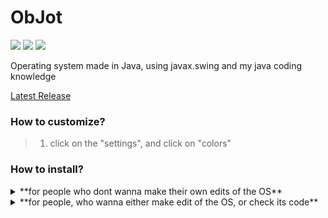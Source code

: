 # ObJot
<img src="https://img.shields.io/github/downloads/ferderplays/ObJot/total?color=green"> <img src="https://img.shields.io/github/repo-size/ferderplays/ObJot"> <img src="https://img.shields.io/tokei/lines/github/ferderplays/ObJot?color=lightcoral&label=lines%20of%20code">

Operating system made in Java, using javax.swing and my java coding knowledge

<a href="https://github.com/ferderplays/ObJot/releases/download/v1.0.2/ObJot-v1.0.2.zip">Latest Release</a>

### How to customize?

> 1. click on the "settings", and click on "colors"

### How to install?

<details>
    <summary>**for people who dont wanna make their own edits of the OS**</summary>

> 1. Go to Releases, and download the most recent evailible version of the OS (if there is a bug fix for the version, i would recomment downloading the bug fix, as its better to use)

> 2. Extract the .zip file you just downloaded

> 3. Go back to the folder of the extracted file, and run the "ObJot-v{version of the OS}.jar" and u r done
</details>

<details>
    <summary>
        **for people, who wanna either make edit of the OS, or check its code**
    </summary>

> 1. Go to Releases, and download the most recent evailible version of the OS (if there is a bug fix for the version, i would recomment downloading the bug fix, as its better to use)

> 2. Extract the .zip file you just downloaded

> 3. Go back to the Releases tab on github, and go to the version of the OS you downloaded, and downloadt the "source code (.zip)" option, and extract that, then feel free to fork my repo, and make your own edit of ObJot
</details>
